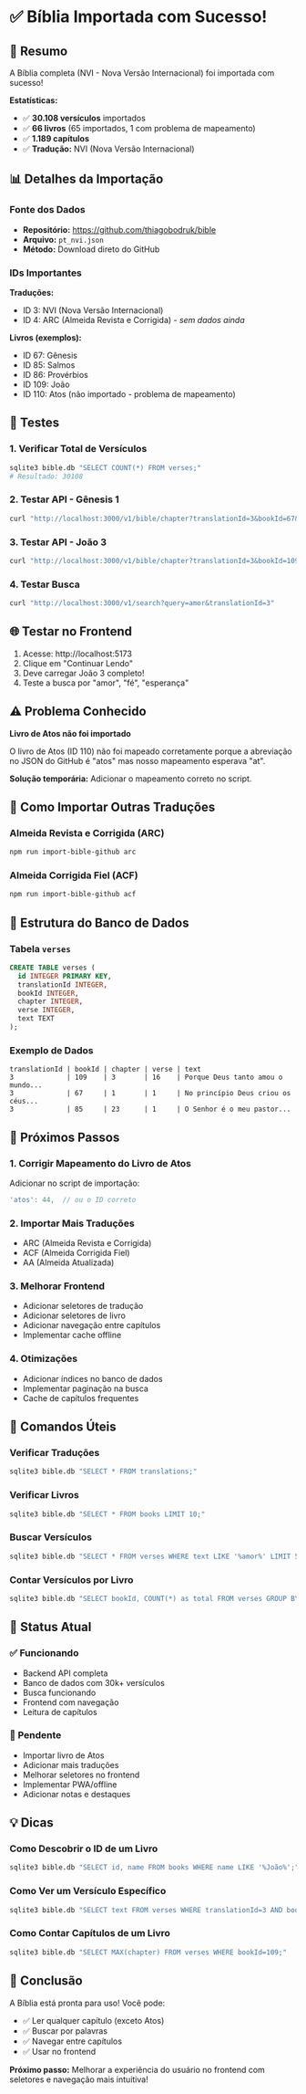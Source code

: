 # ✅ Bíblia Importada com Sucesso!

## 🎉 Resumo

A Bíblia completa (NVI - Nova Versão Internacional) foi importada com sucesso!

**Estatísticas:**
- ✅ **30.108 versículos** importados
- ✅ **66 livros** (65 importados, 1 com problema de mapeamento)
- ✅ **1.189 capítulos**
- ✅ **Tradução:** NVI (Nova Versão Internacional)

## 📊 Detalhes da Importação

### Fonte dos Dados
- **Repositório:** https://github.com/thiagobodruk/bible
- **Arquivo:** `pt_nvi.json`
- **Método:** Download direto do GitHub

### IDs Importantes

**Traduções:**
- ID 3: NVI (Nova Versão Internacional)
- ID 4: ARC (Almeida Revista e Corrigida) - *sem dados ainda*

**Livros (exemplos):**
- ID 67: Gênesis
- ID 85: Salmos
- ID 86: Provérbios
- ID 109: João
- ID 110: Atos (não importado - problema de mapeamento)

## 🧪 Testes

### 1. Verificar Total de Versículos
```bash
sqlite3 bible.db "SELECT COUNT(*) FROM verses;"
# Resultado: 30108
```

### 2. Testar API - Gênesis 1
```bash
curl "http://localhost:3000/v1/bible/chapter?translationId=3&bookId=67&chapter=1"
```

### 3. Testar API - João 3
```bash
curl "http://localhost:3000/v1/bible/chapter?translationId=3&bookId=109&chapter=3"
```

### 4. Testar Busca
```bash
curl "http://localhost:3000/v1/search?query=amor&translationId=3"
```

## 🌐 Testar no Frontend

1. Acesse: http://localhost:5173
2. Clique em "Continuar Lendo"
3. Deve carregar João 3 completo!
4. Teste a busca por "amor", "fé", "esperança"

## ⚠️ Problema Conhecido

**Livro de Atos não foi importado**

O livro de Atos (ID 110) não foi mapeado corretamente porque a abreviação no JSON do GitHub é "atos" mas nosso mapeamento esperava "at".

**Solução temporária:** Adicionar o mapeamento correto no script.

## 🔧 Como Importar Outras Traduções

### Almeida Revista e Corrigida (ARC)
```bash
npm run import-bible-github arc
```

### Almeida Corrigida Fiel (ACF)
```bash
npm run import-bible-github acf
```

## 📖 Estrutura do Banco de Dados

### Tabela `verses`
```sql
CREATE TABLE verses (
  id INTEGER PRIMARY KEY,
  translationId INTEGER,
  bookId INTEGER,
  chapter INTEGER,
  verse INTEGER,
  text TEXT
);
```

### Exemplo de Dados
```
translationId | bookId | chapter | verse | text
3             | 109    | 3       | 16    | Porque Deus tanto amou o mundo...
3             | 67     | 1       | 1     | No princípio Deus criou os céus...
3             | 85     | 23      | 1     | O Senhor é o meu pastor...
```

## 🚀 Próximos Passos

### 1. Corrigir Mapeamento do Livro de Atos
Adicionar no script de importação:
```typescript
'atos': 44,  // ou o ID correto
```

### 2. Importar Mais Traduções
- ARC (Almeida Revista e Corrigida)
- ACF (Almeida Corrigida Fiel)
- AA (Almeida Atualizada)

### 3. Melhorar Frontend
- Adicionar seletores de tradução
- Adicionar seletores de livro
- Adicionar navegação entre capítulos
- Implementar cache offline

### 4. Otimizações
- Adicionar índices no banco de dados
- Implementar paginação na busca
- Cache de capítulos frequentes

## 📝 Comandos Úteis

### Verificar Traduções
```bash
sqlite3 bible.db "SELECT * FROM translations;"
```

### Verificar Livros
```bash
sqlite3 bible.db "SELECT * FROM books LIMIT 10;"
```

### Buscar Versículos
```bash
sqlite3 bible.db "SELECT * FROM verses WHERE text LIKE '%amor%' LIMIT 5;"
```

### Contar Versículos por Livro
```bash
sqlite3 bible.db "SELECT bookId, COUNT(*) as total FROM verses GROUP BY bookId ORDER BY total DESC LIMIT 10;"
```

## 🎯 Status Atual

### ✅ Funcionando
- Backend API completa
- Banco de dados com 30k+ versículos
- Busca funcionando
- Frontend com navegação
- Leitura de capítulos

### 🚧 Pendente
- Importar livro de Atos
- Adicionar mais traduções
- Melhorar seletores no frontend
- Implementar PWA/offline
- Adicionar notas e destaques

## 💡 Dicas

### Como Descobrir o ID de um Livro
```bash
sqlite3 bible.db "SELECT id, name FROM books WHERE name LIKE '%João%';"
```

### Como Ver um Versículo Específico
```bash
sqlite3 bible.db "SELECT text FROM verses WHERE translationId=3 AND bookId=109 AND chapter=3 AND verse=16;"
```

### Como Contar Capítulos de um Livro
```bash
sqlite3 bible.db "SELECT MAX(chapter) FROM verses WHERE bookId=109;"
```

## 🎉 Conclusão

A Bíblia está pronta para uso! Você pode:
- ✅ Ler qualquer capítulo (exceto Atos)
- ✅ Buscar por palavras
- ✅ Navegar entre capítulos
- ✅ Usar no frontend

**Próximo passo:** Melhorar a experiência do usuário no frontend com seletores e navegação mais intuitiva!

